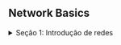 ## Network Basics

<details>
<summary>Seção 1: Introdução de redes</summary><br>

O que são redes de computadores?

- Trata de um conjunto de **dispositivos conectados entre si** com o o**bjetivo de compartilhar dados, recursos e informações**.

### Quando foi criado as redes de computadores?

- As redes de computadores foram criadas no final da década de 1950 para uso militar e de defesa. Elas foram inicialmente usadas para transmitir dados por linhas telefônicas e tinham aplicações comerciais e científicas limitadas.

### É possivel se conectar a outro computador sem usar a internet?

- Sim, é possível conectar-se a outro computador sem usar a internet. Existem várias maneiras de fazer isso, sendo eles:
    - **Rede Local (LAN)**
    - **Conexão Direta com Cabo Ethernet (Crossover)**
    - **Conexão Sem Fio (Wi-Fi Direct ou Ad-Hoc)**
    - **Bluetooth**

### Se podemos nos conectar com outros computadores sem usar a internet, o que é a internet e porque utilizamos ela?

- A Internet não é de modo algum uma rede, mas sim um vasto conjunto de redes diferentes que utilizam certos protocolos comuns e fornecem determinados serviços comuns. É um sistema pouco usual no sentido de não ter sido planejado nem ser controlado por ninguém.

    A internet proporciona uma plataforma unificada e de amplo alcance para comunicação, acesso a informações, serviços, entretenimento e muito mais, transformando a forma como vivemos e trabalhamos. A infraestrutura global e os serviços oferecidos pela internet a tornam uma ferramenta indispensável na era moderna.

### Sabendo disso, quais diferentes tipos de rede de internet nós possuimos?

- **LAN (Local Area Network)**: Uma rede local, geralmente dentro de um único prédio ou campus, que conecta dispositivos próximos. A imagem abaixo representa uma rede LAN, em que vários dispositivos são conectados a um Switch e esse Switch é conectado a um Roteador. Na casa de vocês funciona da mesma maneira, porém, o modem possui o roteador e o switch já embutidos, normalmente essa separação é feita em sistemas mais complexos como empresas.

<p align="center">
  <img width="460" height="300" src="Imagem1.png">
</p>

- **MAN (Metropolitan Area Network)**: Uma rede que cobre uma área geográfica menor que uma WAN mas maior que uma LAN, como uma cidade.

<p align="center">
  <img width="460" height="300" src="Imagem2.png">
</p>

- **WAN (Wide Area Network)**: Uma rede ampla que cobre grandes distâncias, como entre cidades ou países, conectando várias LANs.

<p align="center">
  <img width="460" height="300" src="Imagem3.png">
</p>

Detalhando um pouco mais é interessante saber que todo o planeta está conectado através de cabos que passam pelos oceanos ou pela terra, possibilitando assim mantermos conexões entre computadores. 

Existe um termo técnico chamado de **Backbone** é a espinha dorsal da internet — a coluna ou troncal de vários pontos de conexão. Como no corpo humano, um backbone conecta e sustenta os seus membros, aqui entendidos como servidores distantes.

Ou seja, você tem a internet da sua casa que está conectada a um backbone metropolitano que está conectada a um backbone global. Essas conexões com estes backbones possibilitam a criação de LANs, MANs e WANs.

A grosso modo rede de computadores se assemelha e muito ao nosso tráfego de veículos, em que sempre **saímos de uma origem para um destino** utilizando um caminho que nos conecte:

- Rede LAN - ruas
- Rede MAN - avenidas
- Rede WAN - estradas

Em resumo, redes de computadores e a internet, são formas de conexão que possibilitam a comunicação entre uma **origem e um destino.** Normalmente uma conexão entre um computador e um servidor.

<p align="center">
  <img width="460" height="300" src="Imagem4.png">
</p>

### Quais são os componentes de uma rede?

- **Dispositivos**: Computadores, servidores, impressoras, etc.
- **Meios de Transmissão**: Cabos de cobre, fibra óptica, ou conexões sem fio (Wi-Fi).
- **Equipamentos de Rede**: Roteadores, switches, hubs, access points.
- **Protocolos**: Conjuntos de regras que governam a comunicação na rede (por exemplo, TCP/IP, UDP, HTTP, IMCP, etc).

Os equipamentos de rede e os protocolos, principalmente os protocolos de rede, são a base para todo o resto, entender como funcionam é um divisor de águas. A respeito deste tema, seguiremos com explicações mais detalhadas no próximo capítulo.

</details>
